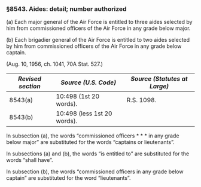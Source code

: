 ### §8543. Aides: detail; number authorized ###

(a) Each major general of the Air Force is entitled to three aides selected by him from commissioned officers of the Air Force in any grade below major.

(b) Each brigadier general of the Air Force is entitled to two aides selected by him from commissioned officers of the Air Force in any grade below captain.

(Aug. 10, 1956, ch. 1041, 70A Stat. 527.)

|*Revised section*|   *Source (U.S. Code)*    |*Source (Statutes at Large)*|
|-----------------|---------------------------|----------------------------|
|     8543(a)     |  10:498 (1st 20 words).   |         R.S. 1098.         |
|     8543(b)     |10:498 (less 1st 20 words).|                            |

In subsection (a), the words “commissioned officers \* \* \* in any grade below major” are substituted for the words “captains or lieutenants”.

In subsections (a) and (b), the words “is entitled to” are substituted for the words “shall have”.

In subsection (b), the words “commissioned officers in any grade below captain” are substituted for the word “lieutenants”.